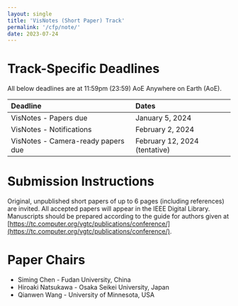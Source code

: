 ```yaml
---
layout: single
title: 'VisNotes (Short Paper) Track'
permalink: '/cfp/note/'
date: 2023-07-24
---
```


# Track-Specific Deadlines

All below deadlines are at 11:59pm (23:59) AoE Anywhere on Earth (AoE).

| Deadline | Dates |
| :------- | :---- |
VisNotes - Papers due | January 5, 2024
VisNotes - Notifications | February 2, 2024
VisNotes - Camera-ready papers due | February 12, 2024 (tentative)

# Submission Instructions

Original, unpublished short papers of up to 6 pages (including references) are invited. All accepted papers will appear in the IEEE Digital Library. Manuscripts should be prepared according to the guide for authors given at [https://tc.computer.org/vgtc/publications/conference/](https://tc.computer.org/vgtc/publications/conference/).

# Paper Chairs

- Siming Chen - Fudan University, China
- Hiroaki Natsukawa - Osaka Seikei University, Japan
- Qianwen Wang - University of Minnesota, USA


